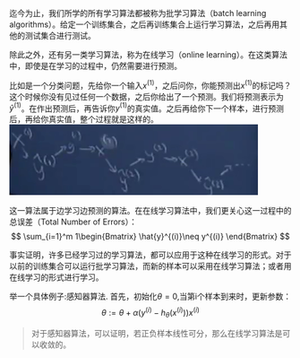 迄今为止，我们所学的所有学习算法都被称为批学习算法（batch learning algorithms）。给定一个训练集合，之后再训练集合上运行学习算法，之后再用其他的测试集合进行测试。

除此之外，还有另一类学习算法，称为在线学习（online learning）。在这类算法中，即使是在学习的过程中，仍然需要进行预测。

比如是一个分类问题，先给你一个输入$x^{(1)}$，之后问你，你能预测出$x^{(1)}$的标记吗？这个时候你没有见过任何一个数据，之后你给出了一个预测。我们将预测表示为$\hat{y}^{(1)}$。在作出预测后，再告诉你$y^{(1)}$的真实值。之后再给你下一个样本，进行预测后，再给你真实值，整个过程就是这样的。
![](https://raw.githubusercontent.com/fray-hao/images/master/20190326150226.png)

这一算法属于边学习边预测的算法。在在线学习算法中，我们更关心这一过程中的总误差（Total Number of Errors）：
$$
\sum_{i=1}^m 1\begin{Bmatrix}
    \hat{y}^{(i)}\neq y^{(i)}
\end{Bmatrix}
$$

事实证明，许多已经学习过的学习算法，都可以应用于这种在线学习的形式。对于以前的训练集合可以运行批学习算法，而新的样本可以采用在线学习算法；或者用在线学习的形式进行学习。

举一个具体例子:感知器算法. 首先，初始化$\theta=0$,当第i个样本到来时，更新参数：
$$
\theta :=\theta + \alpha(y^{(i)}-h_\theta(x^{(i)}))x^{(i)}
$$
> 对于感知器算法，可以证明，若正负样本线性可分，那么在线学习算法是可以收敛的。